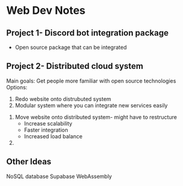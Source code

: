 # Web Dev Notes
## Project 1- Discord bot integration package
<ul>
  <li>
    Open source package that can be integrated
  </li>
</ul>

## Project 2- Distributed cloud system
Main goals:
Get people more familiar with open source technologies
Options:
<ol>
  <li>
    Redo website onto distrubuted system
  </li>
  <li>
    Modular system where you can integrate new services easily
  </li>
</ol>
<ol>
  <li>
    Move website onto distributed system- might have to restructure
    <ul>
      <li>
        Increase scalability
      </li>
      <li>
        Faster integration
      </li>
      <li>
        Increased load balance
      </li>
    </ul>
  </li>
  <li>    
  </li>
</ol>

## Other Ideas
NoSQL database
Supabase
WebAssembly


